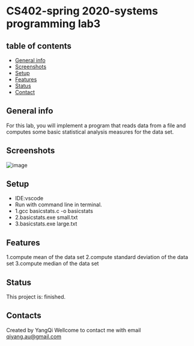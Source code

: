 # CS402-spring 2020-systems programming lab3

## table of contents
* [General info](#general-info)
* [Screenshots](#screenshots)
* [Setup](#setup)
* [Features](#features)
* [Status](#status)
* [Contact](#contact)

## General info
For this lab, you will implement a program that reads data from a file and
             computes some basic statistical analysis measures for the data set.

## Screenshots
![image](https://user-images.githubusercontent.com/60582494/80615498-55e1fd00-8a72-11ea-8b6d-6fe0e00b7270.png)


## Setup
* IDE:vscode
* Run with command line in terminal. 
* 1.gcc basicstats.c -o basicstats
* 2.basicstats.exe small.txt
* 3.basicstats.exe large.txt

## Features
1.compute mean of the data set
2.compute standard deviation of the data set
3.compute median of the data set

## Status
This project is: finished.

## Contacts
Created by YangQi 
Wellcome to contact me with email qiyang.au@gmail.com
